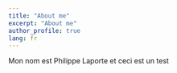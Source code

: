 ```yaml
---
title: "About me"
excerpt: "About me"
author_profile: true
lang: fr
---
```

Mon nom est Philippe Laporte et ceci est un test